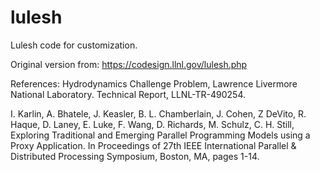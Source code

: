 # lulesh
Lulesh code for customization.

Original version from:
https://codesign.llnl.gov/lulesh.php

References:
Hydrodynamics Challenge Problem, Lawrence Livermore National Laboratory. Technical Report,
 LLNL-TR-490254.

 I. Karlin, A. Bhatele, J. Keasler, B. L. Chamberlain, J. Cohen, Z DeVito, R. Haque, D. Laney, E. Luke, F. Wang, D. Richards, M. Schulz, C. H. Still, Exploring Traditional and Emerging Parallel Programming Models using a Proxy Application. In Proceedings of 27th IEEE International Parallel & Distributed Processing Symposium, Boston, MA, pages 1-14.
